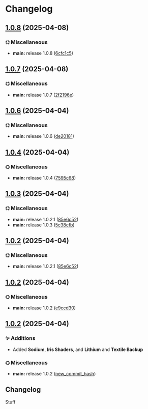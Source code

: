 # Changelog

## [1.0.8](https://github.com/Petingoso/modpack/compare/fabric-v1.0.7...fabric-v1.0.8) (2025-04-08)


### ⛭ Miscellaneous

* **main:** release 1.0.8 ([6cfc1c5](https://github.com/Petingoso/modpack/commit/6cfc1c5d59846ceb0a4a829ec3c97e315b42b10f))

## [1.0.7](https://github.com/Petingoso/modpack/compare/fabric-v1.0.6...fabric-v1.0.7) (2025-04-08)


### ⛭ Miscellaneous

* **main:** release 1.0.7 ([2f2196e](https://github.com/Petingoso/modpack/commit/2f2196e11285154fd31416e165324d86e7abe6a3))

## [1.0.6](https://github.com/Petingoso/modpack/compare/fabric-v1.0.5...fabric-v1.0.6) (2025-04-04)


### ⛭ Miscellaneous

* **main:** release 1.0.6 ([de20181](https://github.com/Petingoso/modpack/commit/de2018177970229dc422a8fa84c149781581b91f))

## [1.0.4](https://github.com/Petingoso/modpack/compare/fabric-v1.0.3...fabric-v1.0.4) (2025-04-04)


### ⛭ Miscellaneous

* **main:** release 1.0.4 ([7595c68](https://github.com/Petingoso/modpack/commit/7595c682d2cabb734409cd4435eeb39ad406dd13))

## [1.0.3](https://github.com/Petingoso/modpack/compare/fabric-v1.0.2...fabric-v1.0.3) (2025-04-04)


### ⛭ Miscellaneous

* **main:** release 1.0.2.1 ([85e6c52](https://github.com/Petingoso/modpack/commit/85e6c52db1bc96d6f22c0741183fb8dece793ba0))
* **main:** release 1.0.3 ([5c38cfb](https://github.com/Petingoso/modpack/commit/5c38cfb0ae240dd5f8c2246361d050402632aa69))

## [1.0.2](https://github.com/Petingoso/modpack/compare/fabric-v1.0.2...fabric-v1.0.2) (2025-04-04)


### ⛭ Miscellaneous

* **main:** release 1.0.2.1 ([85e6c52](https://github.com/Petingoso/modpack/commit/85e6c52db1bc96d6f22c0741183fb8dece793ba0))

## [1.0.2](https://github.com/Petingoso/modpack/compare/fabric-v1.0.1...fabric-v1.0.2) (2025-04-04)


### ⛭ Miscellaneous

* **main:** release 1.0.2 ([e9ccd30](https://github.com/Petingoso/modpack/commit/e9ccd3084ed6018bcfc464b53c32de75ed284c4e))

## [1.0.2](https://github.com/Petingoso/modpack/compare/fabric-v1.0.1...fabric-v1.0.2) (2025-04-04)

### ✨ Additions
* Added **Sodium**, **Iris Shaders**, and **Lithium** and **Textile Backup**

### ⛭ Miscellaneous
* **main:** release 1.0.2 ([new_commit_hash](https://github.com/Petingoso/modpack/commit/new_commit_hash))

## Changelog

Stuff
